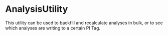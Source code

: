 # AnalysisUtility
This utility can be used to backfill and recalculate analyses in bulk, or to see which analyses are writing to a certain PI Tag.
